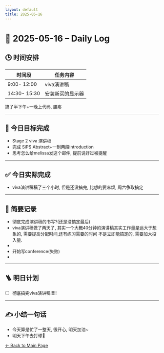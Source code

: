 ```yaml
---
layout: default
title: 2025-05-16
---
```


# 📅 2025-05-16 – Daily Log

## 🕒 时间安排

| 时间段 | 任务内容 |
|--------|----------| 
| 9:00- 12:00 | viva演讲稿  | 
| 14:30- 15:30 | 安装新买的显示器  | 

搞了半下午+一晚上代码, 腰疼

---

## 🎯 今日目标完成

- Stage 2 viva 演讲稿
- 完成 SiPS Abstract+一到两段introduction
- 思考怎么给melissa发这个邮件, 提前说好过被提醒

---
## ✅ 今日实际完成
- viva演讲稿稿了三个小时, 但是还没搞完, 比想的要麻烦, 周六争取搞定


---

## 🧠 简要记录

- 彻底完成演讲稿的书写?(还是没搞定最后)
- viva演讲稿做了两天了, 其实一个大概40分钟的演讲稿其实工作量是远大于想象的, 需要提高分配时间,还有练习需要的时间 不是立即能搞定的, 需要加大投入量.
-
- 开始写conference(失败)
- 


---

## 🪜 明日计划
- [ ] 彻底搞完viva演讲稿!!!!!



---

## ✍️ 小结一句话
- 今天算是忙了一整天, 很开心, 明天加油~
- 明天下午去打球🏀

[← Back to Main Page](/index.md)

